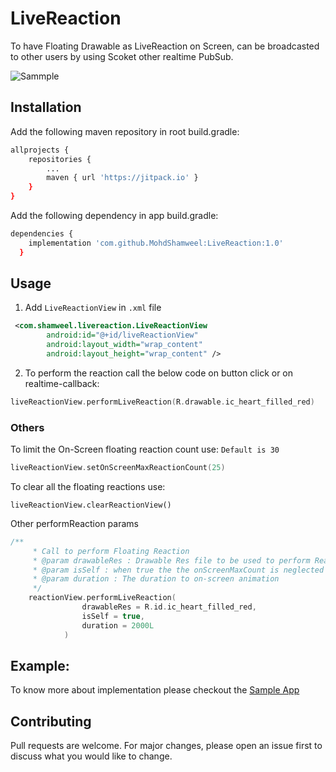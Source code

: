 # LiveReaction
To have Floating Drawable as LiveReaction on Screen, can be broadcasted to other users by using Scoket other realtime PubSub.

![Sammple](https://user-images.githubusercontent.com/34341190/209425115-3b15aff1-2463-4177-93e6-bcce5fb54b1c.gif)

## Installation

Add the following maven repository in root build.gradle:

```bash
allprojects {
    repositories {
        ...
        maven { url 'https://jitpack.io' }
    }
}
```

Add the following dependency in app build.gradle:

```bash
dependencies {
	implementation 'com.github.MohdShamweel:LiveReaction:1.0'
  }
```

## Usage
1. Add `LiveReactionView` in `.xml` file

````xml
 <com.shamweel.livereaction.LiveReactionView
        android:id="@+id/liveReactionView"
        android:layout_width="wrap_content"
        android:layout_height="wrap_content" />
````

2. To perform the reaction call the below code on button click or on realtime-callback:
````kotlin
liveReactionView.performLiveReaction(R.drawable.ic_heart_filled_red)
````

### Others
To limit the On-Screen floating reaction count use: `Default is 30`
````kotlin
liveReactionView.setOnScreenMaxReactionCount(25)
````

To clear all the floating reactions use:
````koltin
liveReactionView.clearReactionView()
````
Other performReaction params
````kotlin
/**
     * Call to perform Floating Reaction
     * @param drawableRes : Drawable Res file to be used to perform Reaction
     * @param isSelf : when true the the onScreenMaxCount is neglected
     * @param duration : The duration to on-screen animation
     */
    reactionView.performLiveReaction(
                drawableRes = R.id.ic_heart_filled_red,
                isSelf = true,
                duration = 2000L
            )
````

## Example:
To know more about implementation please checkout the [Sample App](https://github.com/MohdShamweel/LiveReaction/tree/main/app)

## Contributing
Pull requests are welcome. For major changes, please open an issue first to discuss what you would like to change.




